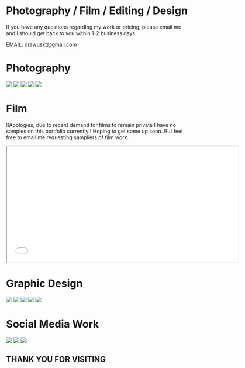 # Photography / Film / Editing / Design

If you have any questions regarding my work or pricing, please email me and I should get back to you within 1-2 business days.

EMAIL: drawuskt@gmail.com

# Photography

<img src="KT pics/fgh.jpg">

<img src="KT pics/dance1.jpg">

<img src="KT pics/wd1.jpg">

<img src="KT pics/gr.jpg">

<img src="KT pics/gg2.jpg">

# Film

!!Apologies, due to recent demand for films to remain private I have no samples on this portfolio currently!! 
Hoping to get some up soon. But feel free to email me requesting sampliers of film work. 

<iframe width="633" height="317" src="KT pics/meg wed.mp4"> </iframe>

# Graphic Design 

<img src="KT pics/krit 2.jpg">

<img src="KT pics/copy.jpg">

<img src="KT pics/MJ.jpg">

<img src="KT pics/D.jpg">

<img src="KT pics/drawing.jpg">

# Social Media Work

<img src="KT pics/cc.JPG">

<img src="KT pics/bb.JPG">

<img src="KT pics/ff.JPG">

## THANK YOU FOR VISITING
